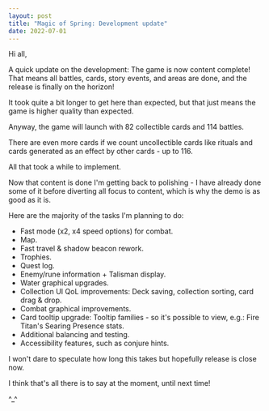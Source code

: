 ```yaml
---
layout: post
title: "Magic of Spring: Development update"
date: 2022-07-01
---
```


Hi all,

A quick update on the development: The game is now content complete!
That means all battles, cards, story events, and areas are done, and the release is finally on the horizon!

It took quite a bit longer to get here than expected, but that just means the game is higher quality than expected.

Anyway, the game will launch with 82 collectible cards and 114 battles.

There are even more cards if we count uncollectible cards like rituals and cards generated as an effect by other cards - up to 116.

All that took a while to implement.

Now that content is done I'm getting back to polishing - I have already done some of it before diverting all focus to content, which is why the demo is as good as it is.

Here are the majority of the tasks I'm planning to do:

- Fast mode (x2, x4 speed options) for combat.
- Map.
- Fast travel & shadow beacon rework.
- Trophies.
- Quest log.
- Enemy/rune information + Talisman display.
- Water graphical upgrades.
- Collection UI QoL improvements: Deck saving, collection sorting, card drag & drop.
- Combat graphical improvements.
- Card tooltip upgrade: Tooltip families - so it's possible to view, e.g.: Fire Titan's Searing Presence stats.
- Additional balancing and testing.
- Accessibility features, such as conjure hints.

I won't dare to speculate how long this takes but hopefully release is close now.

I think that's all there is to say at the moment, until next time!

^_^
